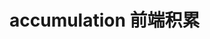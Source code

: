 <!--
 * @Author: liwenxiang
 * @Date: 2024-03-03 19:09:13
 * @LastEditors: liwenxiang
 * @LastEditTime: 2024-03-04 10:52:04
-->

# accumulation 前端积累
